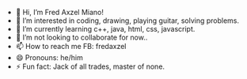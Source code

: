 - 👋 Hi, I’m Fred Axzel Miano!
- 👀 I’m interested in coding, drawing, playing guitar, solving problems.
- 🌱 I’m currently learning c++, java, html, css, javascript.
- 💞️ I’m not looking to collaborate for now..
- 📫 How to reach me FB: fredaxzel
- 😄 Pronouns: he/him
- ⚡ Fun fact: Jack of all trades, master of none.

<!---
GenJen15/GenJen15 is a ✨ special ✨ repository because its `README.md` (this file) appears on your GitHub profile.
You can click the Preview link to take a look at your changes.
--->
